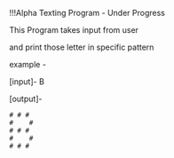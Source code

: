 !!!Alpha Texting Program - Under Progress 

This Program takes input from user 

and print those letter in specific pattern 


example - 

[input]- B

[output]-

    # # #
    #    #
    # # #
    #    #
    # # #